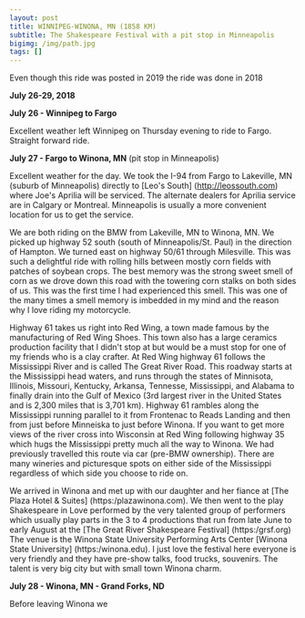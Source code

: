 ```yaml
---
layout: post
title: WINNIPEG-WINONA, MN (1858 KM)
subtitle: The Shakespeare Festival with a pit stop in Minneapolis
bigimg: /img/path.jpg
tags: []
---
```


Even though this ride was posted in 2019 the ride was done in 2018

**July 26-29, 2018**

**July 26 - Winnipeg to Fargo**

Excellent weather left Winnipeg on Thursday evening to ride to Fargo. Straight forward ride.

**July 27 - Fargo to Winona, MN** (pit stop in Minneapolis)

Excellent weather for the day. We took the I-94 from Fargo to Lakeville, MN (suburb of Minneapolis) 
directly to [Leo's South] (http://leossouth.com) where Joe's Aprilia will be serviced. The alternate dealers 
for Aprilia service are in Calgary or Montreal. Minneapolis is usually a more convenient location for us to get the service. 

We are both riding on the BMW from Lakeville, MN to Winona, MN. We picked up highway 52 south (south of Minneapolis/St. Paul) 
in the direction of Hampton. We turned east on highway 50/61 through Milesville. This was such a delightful ride with rolling 
hills between mostly corn fields with patches of soybean crops. The best memory was the strong sweet smell of corn as we 
drove down this road with the towering corn stalks on both sides of us. This was the first time I had experienced this smell.
This was one of the many times a smell memory is imbedded in my mind and the reason why I love riding my motorcycle.

Highway 61 takes us right into Red Wing, a town made famous by the manufacturing of Red Wing Shoes. This town also has a large
ceramics production facility that I didn't stop at but would be a must stop for one of my friends who is a clay crafter. 
At Red Wing highway 61 follows the Mississippi River and is called The Great River Road. This roadway starts at the 
Mississippi head waters, and runs through the states of Minnisota, Illinois, Missouri, Kentucky, Arkansa, Tennesse, Mississippi, 
and Alabama to finally drain into the Gulf of Mexico (3rd largest river in the United States and is 2,300 miles that is 3,701 km). Highway 61 rambles along the Mississippi running parallel to it from Frontenac to Reads Landing and then from just before Minneiska to just before Winona. If you want to get more views of the river cross into Wisconsin at Red Wing following highway 35 which hugs the Mississippi pretty much all the way to Winona. We had previously travelled this route via car (pre-BMW ownership). There are many wineries and picturesque spots on either side of the Mississippi regardless of which side you choose to ride on.

We arrived in Winona and met up with our daughter and her fiance at [The Plaza Hotel & Suites] (https:/plazawinona.com). We then went to the play Shakespeare in Love performed by the very talented group of performers which usually play parts in the 3 to 4 productions that run from late June to early August at the  [The Great River Shakespeare Festival] (https:/grsf.org) The venue is the Winona State University Performing Arts Center [Winona State University] (https:/winona.edu). I just love the festival here
everyone is very friendly and they have pre-show talks, food trucks, souvenirs. The talent is very big city but with small town Winona charm. 

**July 28 - Winona, MN - Grand Forks, ND**

Before leaving Winona we 



